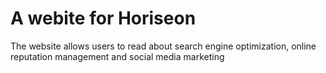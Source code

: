 # A webite for Horiseon
The website allows users to read about search engine optimization, online reputation management and social media marketing